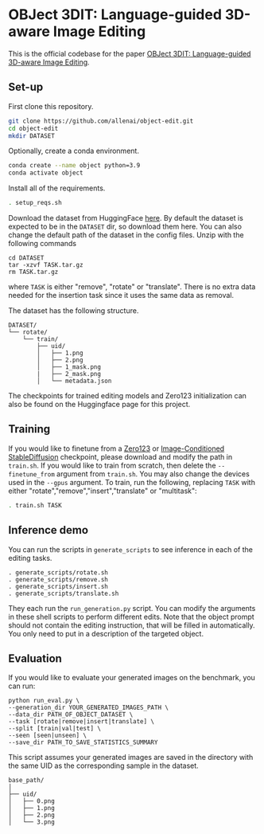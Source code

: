 # OBJect 3DIT: Language-guided 3D-aware Image Editing

This is the official codebase for the paper [OBJect 3DIT: Language-guided 3D-aware Image Editing](https://arxiv.org/abs/2307.11073).

## Set-up

First clone this repository.

```bash
git clone https://github.com/allenai/object-edit.git
cd object-edit
mkdir DATASET
```

Optionally, create a conda environment.

```bash
conda create --name object python=3.9
conda activate object
```
Install all of the requirements.
```bash
. setup_reqs.sh
```
Download the dataset from HuggingFace [here](https://huggingface.co/datasets/allenai/object-edit/tree/main). By default the dataset is expected to be in the `DATASET` dir, so download them here. You can also change the default path of the dataset in the config files.
Unzip with the following commands
```
cd DATASET
tar -xzvf TASK.tar.gz
rm TASK.tar.gz
```
where `TASK` is either "remove", "rotate" or "translate". There is no extra data needed for the insertion task since it uses the same data as removal.

The dataset has the following structure.
```
DATASET/
└── rotate/
    └── train/
        ├── uid/
        │   ├── 1.png
        │   ├── 2.png
        │   ├── 1_mask.png
        |   ├── 2_mask.png
        │   └── metadata.json
```
The checkpoints for trained editing models and Zero123 initialization can also be found on the Huggingface page for this project.
## Training

If you would like to finetune from a [Zero123](https://github.com/cvlab-columbia/zero123) or [Image-Conditioned StableDiffusion](https://huggingface.co/lambdalabs/stable-diffusion-image-conditioned) checkpoint, please download and modify the path in `train.sh`. If you would like to train from scratch, then delete the `--finetune_from` argument from `train.sh`. You may also change the devices used in the `--gpus` argument. To train, run the following, replacing `TASK` with either "rotate","remove","insert","translate" or "multitask":
```bash
. train.sh TASK
```

## Inference demo
You can run the scripts in `generate_scripts` to see inference in each of the editing tasks.
```
. generate_scripts/rotate.sh
. generate_scripts/remove.sh
. generate_scripts/insert.sh
. generate_scripts/translate.sh
```
They each run the `run_generation.py` script. You can modify the arguments in these shell scripts to perform different edits. Note that the object prompt should not contain the editing instruction, that will be filled in automatically. You only need to put in a description of the targeted object.
## Evaluation

If you would like to evaluate your generated images on the benchmark, you can run:

```
python run_eval.py \
--generation_dir YOUR_GENERATED_IMAGES_PATH \
--data_dir PATH_OF_OBJECT_DATASET \
--task [rotate|remove|insert|translate] \
--split [train|val|test] \
--seen [seen|unseen] \
--save_dir PATH_TO_SAVE_STATISTICS_SUMMARY
```

This script assumes your generated images are saved in the directory with the same UID as the corresponding sample in the dataset.
```
base_path/
│
├── uid/
│   ├── 0.png
│   ├── 1.png
│   ├── 2.png
│   └── 3.png
